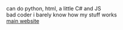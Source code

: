 can do python, html, a little C# and JS<br>
bad coder i barely know how my stuff works<br>
<a href="https://cinimin.net">main website</a>
